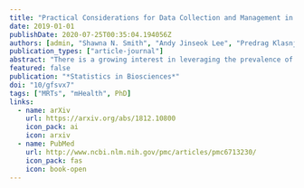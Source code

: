 ```yaml
---
title: "Practical Considerations for Data Collection and Management in Mobile Health Micro-Randomized Trials"
date: 2019-01-01
publishDate: 2020-07-25T00:35:04.194056Z
authors: [admin, "Shawna N. Smith", "Andy Jinseok Lee", "Predrag Klasnja", "Susan A. Murphy"]
publication_types: ["article-journal"]
abstract: "There is a growing interest in leveraging the prevalence of mobile technology to improve health by delivering momentary, contextualized interventions to individuals' smartphones. A just-in-time adaptive intervention (JITAI) adjusts to an individual's changing state and/or context to provide the right treatment, at the right time, in the right place. Micro-randomized trials (MRTs) allow for the collection of data which aid in the construction of an optimized JITAI by sequentially randomizing participants to different treatment options at each of many decision points throughout the study. Often, these data are collected passively using a mobile phone. To assess the causal effect of treatment on a near-term outcome, care must be taken when designing the data collection system to ensure it is of appropriately high quality. Here, we make several recommendations for collecting and managing data from an MRT. We provide advice on selecting which features to collect and when, choosing between ``agents'' to implement randomization, identifying sources of missing data, and overcoming other novel challenges. The recommendations are informed by our experience with HeartSteps, an MRT designed to test the effects of an intervention aimed at increasing physical activity in sedentary adults. We also provide a checklist which can be used in designing a data collection system so that scientists can focus more on their questions of interest, and less on cleaning data."
featured: false
publication: "*Statistics in Biosciences*"
doi: "10/gfsvx7"
tags: ["MRTs", "mHealth", PhD]
links:
  - name: arXiv
    url: https://arxiv.org/abs/1812.10800
    icon_pack: ai
    icon: arxiv
  - name: PubMed
    url: http://www.ncbi.nlm.nih.gov/pmc/articles/pmc6713230/
    icon_pack: fas
    icon: book-open
---
```

